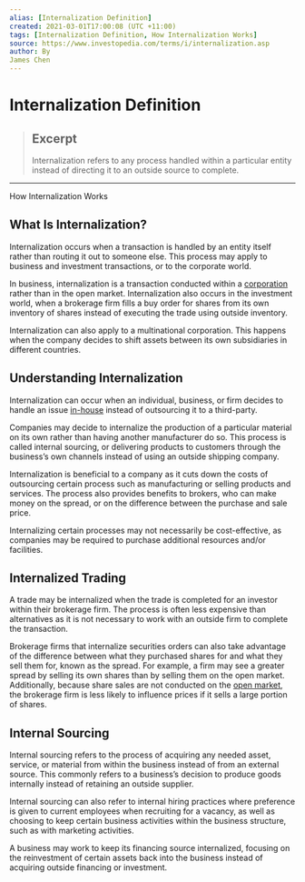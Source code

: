 ```yaml
---
alias: [Internalization Definition]
created: 2021-03-01T17:00:08 (UTC +11:00)
tags: [Internalization Definition, How Internalization Works]
source: https://www.investopedia.com/terms/i/internalization.asp
author: By
James Chen
---
```


# Internalization Definition

> ## Excerpt
> Internalization refers to any process handled within a particular entity instead of directing it to an outside source to complete.

---

How Internalization Works
## What Is Internalization?

Internalization occurs when a transaction is handled by an entity itself rather than routing it out to someone else. This process may apply to business and investment transactions, or to the corporate world.

In business, internalization is a transaction conducted within a [corporation](https://www.investopedia.com/terms/c/corporation.asp) rather than in the open market. Internalization also occurs in the investment world, when a brokerage firm fills a buy order for shares from its own inventory of shares instead of executing the trade using outside inventory.

Internalization can also apply to a multinational corporation. This happens when the company decides to shift assets between its own subsidiaries in different countries.

## Understanding Internalization

Internalization can occur when an individual, business, or firm decides to handle an issue [in-house](https://www.investopedia.com/terms/i/in-house.asp) instead of outsourcing it to a third-party.

Companies may decide to internalize the production of a particular material on its own rather than having another manufacturer do so. This process is called internal sourcing, or delivering products to customers through the business’s own channels instead of using an outside shipping company.

Internalization is beneficial to a company as it cuts down the costs of outsourcing certain process such as manufacturing or selling products and services. The process also provides benefits to brokers, who can make money on the spread, or on the difference between the purchase and sale price.

Internalizing certain processes may not necessarily be cost-effective, as companies may be required to purchase additional resources and/or facilities.

## Internalized Trading

A trade may be internalized when the trade is completed for an investor within their brokerage firm. The process is often less expensive than alternatives as it is not necessary to work with an outside firm to complete the transaction.

Brokerage firms that internalize securities orders can also take advantage of the difference between what they purchased shares for and what they sell them for, known as the spread. For example, a firm may see a greater spread by selling its own shares than by selling them on the open market. Additionally, because share sales are not conducted on the [open market](https://www.investopedia.com/terms/o/open-market.asp), the brokerage firm is less likely to influence prices if it sells a large portion of shares.

## Internal Sourcing

Internal sourcing refers to the process of acquiring any needed asset, service, or material from within the business instead of from an external source. This commonly refers to a business’s decision to produce goods internally instead of retaining an outside supplier.

Internal sourcing can also refer to internal hiring practices where preference is given to current employees when recruiting for a vacancy, as well as choosing to keep certain business activities within the business structure, such as with marketing activities.

A business may work to keep its financing source internalized, focusing on the reinvestment of certain assets back into the business instead of acquiring outside financing or investment.
